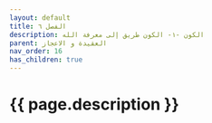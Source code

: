 ```yaml
---
layout: default
title: الفصل ٦
description: الكون -١- الكون طريق إلى معرفة الله
parent: العقيدة و الاعجاز
nav_order: 16
has_children: true
---
```


# {{ page.description }}
